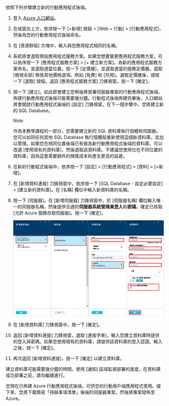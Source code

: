 

依照下列步驟建立新的行動應用程式後端。

1. 登入 [Azure 入口網站]。
2. 在視窗左上方，依序按一下 [+新增] 按鈕 > [Web + 行動] > [行動應用程式]，然後為您的行動應用程式後端命名。
3. 在 [資源群組] 方塊中，輸入與您應用程式相同的名稱。
4. 系統將會選取預設應用程式服務方案。如果您想要變更應用程式服務方案，可以依序按一下 [應用程式服務方案] > [+ 建立新方案]。為新的應用程式服務方案命名，並選取適當位置。按一下 [定價層]，並選取適當的服務定價層。選取 [檢視全部] 檢視其他價格選項，例如 [免費] 和 [共用]。選取定價層後，請按一下 [選取] 按鈕。返回 [應用程式服務方案] 刀鋒視窗，按一下 [確定]。
5. 按一下 [建立]。如此即會建立您稍後將部署伺服器專案的行動應用程式後端。佈建行動應用程式後端可能需要幾分鐘。行動程式後端佈建完畢後，入口網站將會開啟行動應用程式後端的 [設定] 刀鋒視窗。在下一個步驟中，您將建立新的 SQL Database。
   
   > [!NOTE]
   > 作為本教學課程的一部分，您需要建立新的 SQL 資料庫執行個體和伺服器。您可以如同任何其他 SQL Database 執行個體般重新使用這個新資料庫，並加以管理。如果您在相同位置後端已有做為新行動應用程式後端的資料庫，可以改選 [使用現有的資料庫]，然後選取該資料庫。不建議您使用位在不同位置的資料庫，因為這會需要額外的頻寬成本和產生更高的延遲。
   > 
   > 
6. 在新的行動程式後端中，依序按一下 [設定] > [行動應用程式] > [資料] > [+新增]。
7. 在 [新增資料連接] 刀鋒視窗中，依序按一下 [SQL Database - 設定必要設定] > [建立新的資料庫]。在 [名稱] 欄位中輸入新資料庫的名稱。
8. 按一下 [伺服器]。在 [新增伺服器] 刀鋒視窗中，於 [伺服器名稱] 欄位輸入唯一的伺服器名稱，然後提供合適的**伺服器系統管理員登入**和**密碼**。確定已核取 [允許 Azure 服務存取伺服器]。按一下 [確定]。
   
    ![](./media/app-service-mobile-dotnet-backend-create-new-service-preview/dotnet-backend-create-db.png)
9. 在 [新增資料庫] 刀鋒視窗中，按一下 [確定]。
10. 返回 [新增資料連接] 刀鋒視窗，選取 [連接字串]，輸入您建立資料庫時提供的登入與密碼。如果您使用現有的資料庫，請提供該資料庫的登入認證。輸入之後，按一下 [確定]。
11. 再次返回 [新增資料連接]，按一下 [確定] 以建立資料庫。

建立資料庫可能需要幾分鐘的時間。使用 [通知] 區域監視部署的進度。在資料庫成功部署之前，請勿繼續進行。

您現在已佈建 Azure 行動應用程式後端，可供您的行動用戶端應用程式使用。接下來，您將下載簡易「待辦事項清單」後端的伺服器專案，然後將專案發佈至 Azure。

<!-- URLs. -->
[Azure 入口網站]: https://portal.azure.com/

<!---HONumber=Oct15_HO3-->